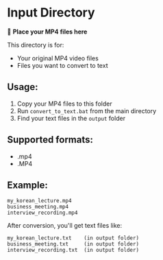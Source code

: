 # Input Directory

📁 **Place your MP4 files here**

This directory is for:
- Your original MP4 video files
- Files you want to convert to text

## Usage:
1. Copy your MP4 files to this folder
2. Run `convert_to_text.bat` from the main directory
3. Find your text files in the `output` folder

## Supported formats:
- .mp4
- .MP4

## Example:
```
my_korean_lecture.mp4
business_meeting.mp4
interview_recording.mp4
```

After conversion, you'll get text files like:
```
my_korean_lecture.txt    (in output folder)
business_meeting.txt     (in output folder)
interview_recording.txt  (in output folder)
```